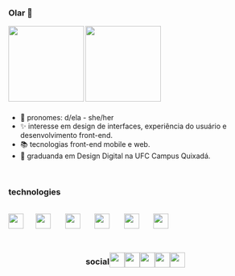 ### Olar 👋

  <!-- ![Dya's GitHub stats] (https://github-readme-stats.vercel.app/api?username=bomdya&count_private=true&show_icons=true&&theme=dracula&hide=prs,issues)-->
  <img height=150px align="left" src="https://github-readme-stats.vercel.app/api/top-langs/?username=bomdya&hide=html&layout=compact&theme=buefy" /> 
  <img src="https://media.giphy.com/media/mIWNrDMubLj6jt28ao/giphy.gif" width=150px height=150px  />
 
###

- 🐸 pronomes: d/ela - she/her
- ✨ interesse em design de interfaces, experiência do usuário e desenvolvimento front-end.
- 📚 tecnologias front-end mobile e web.
- 💖 graduanda em Design Digital na UFC Campus Quixadá.

##

<div style="display:inline-block">
  <h3>technologies</h3>
<br>
  <img src="https://cdn.jsdelivr.net/gh/devicons/devicon/icons/figma/figma-original.svg" style="width=30px; height:30px;"/>⠀⠀
  <img src="https://cdn.jsdelivr.net/gh/devicons/devicon/icons/html5/html5-original.svg" style="width=30px; height:30px" /> ⠀⠀
  <img src="https://cdn.jsdelivr.net/gh/devicons/devicon/icons/javascript/javascript-original.svg" style="width=30px; height:30px" /> ⠀⠀
  <img src="https://cdn.jsdelivr.net/gh/devicons/devicon/icons/css3/css3-original.svg" style="width=30px; height:30px" /> ⠀⠀ 
  <img src="https://cdn.jsdelivr.net/gh/devicons/devicon/icons/nodejs/nodejs-original.svg" style="width=30px; height:30px"/> ⠀⠀
  <img src="https://cdn.jsdelivr.net/gh/devicons/devicon/icons/react/react-original.svg" style="width=30px; height:30px"/>
</div>

##

<div style="display:flex; align-items: center; justify-content:center;">
  <h3>social</h3>
    <a href="https://www.linkedin.com/in/bomdya/">
       <img src="https://img.shields.io/badge/LinkedIn-0077B5?style=for-the-badge&logo=linkedin&logoColor=white" style="width=30px; height:30px;" />
    </a>  
    <a href="https://www.instagram.com/bomdyart/">
      <img src="https://img.shields.io/badge/Instagram-E4405F?style=for-the-badge&logo=instagram&logoColor=white" style="width=30px; height:30px;"/>
    </a>
    <a href="https://www.deezer.com/br/profile/2819988964">
      <img src="https://img.shields.io/badge/Deezer-FEAA2D?style=for-the-badge&logo=deezer&logoColor=white" style="width=30px; height:30px;"/>
    </a>
    <a href="https://www.behance.net/bomdya">
      <img src="https://raw.githubusercontent.com/detain/svg-logos/780f25886640cef088af994181646db2f6b1a3f8/svg/behance-3.svg" style="width=30px; height:30px;"/>
    </a>
    <a href="mailto:dyalvesnt@gmail.com">
      <img src="https://img.shields.io/badge/Gmail-D14836?style=for-the-badge&logo=gmail&logoColor=white" style="width=30px; height:30px;"/>
    </a>
 
</div>
<!-- ![Snake animation](https://github.com/bomdya/bomdya/blob/output/github-contribution-grid-snake.svg) -->

